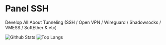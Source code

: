 # Panel SSH

Develop All About Tunneling (SSH / Open VPN / Wireguard / Shadowsocks / VMESS / SoftEther & etc)

![Github Stats](https://github-readme-stats.vercel.app/api?username=panelssh&count_private=true&show_icons=true&include_all_commits=true)
![Top Langs](https://github-readme-stats.vercel.app/api/top-langs/?username=panelssh&hide=TeX&layout=compact)
